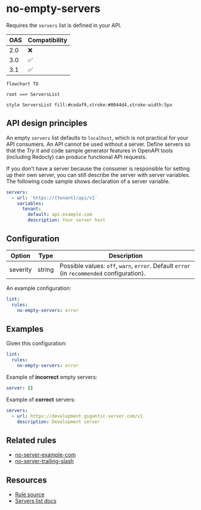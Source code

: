 # no-empty-servers

Requires the `servers` list is defined in your API.

|OAS|Compatibility|
|---|---|
|2.0|❌|
|3.0|✅|
|3.1|✅|


```mermaid
flowchart TD

root ==> ServersList

style ServersList fill:#codaf9,stroke:#0044d4,stroke-width:5px
```
## API design principles

An empty `servers` list defaults to `localhost`, which is not practical for your API consumers.
An API cannot be used without a server.
Define servers so that the *Try it* and code sample generator features in OpenAPI tools (including Redocly) can produce functional API requests.

If you don't have a server because the consumer is responsible for setting up their own server, you can still describe the server with server variables.
The following code sample shows declaration of a server variable.

```yaml
servers:
  - url: 'https://{tenant}/api/v1'
    variables:
      tenant:
        default: api.example.com
        description: Your server host
```

## Configuration

|Option|Type|Description|
|---|---|---|
|severity|string|Possible values: `off`, `warn`, `error`. Default `error` (in `recommended` configuration). |

An example configuration:

```yaml
lint:
  rules:
    no-empty-servers: error
```

## Examples

Given this configuration:

```yaml
lint:
  rules:
    no-empty-servers: error
```

Example of **incorrect** empty servers:

```yaml
server: []
```

Example of **correct** servers:

```yaml Example
servers:
  - url: https://development.gigantic-server.com/v1
    description: Development server
```

## Related rules
- [no-server-example-com](./no-server-example-com.md)
- [no-server-trailing-slash](./no-server-trailing-slash.md)

## Resources

- [Rule source](https://github.com/Redocly/redocly-cli/blob/master/packages/core/src/rules/oas3/no-empty-servers.ts)
- [Servers list docs](https://redocly.com/docs/openapi-visual-reference/servers/)
